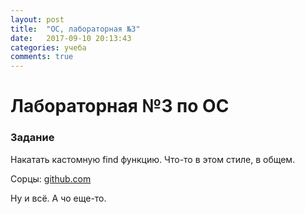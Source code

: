 ```yaml
---
layout: post
title:  "ОС, лабораторная №3"
date:   2017-09-10 20:13:43
categories: учеба
comments: true
---
```

# Лабораторная №3 по ОС   

### Задание

Накатать кастомную find функцию. Что-то в этом стиле, в общем.


Сорцы: [github.com](https://gist.github.com/iwouldnot/0c6feb7d471180f3c44cce67a3d64587)

Ну и всё. А чо еще-то.
